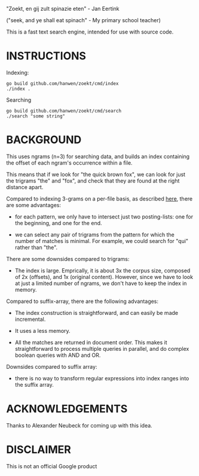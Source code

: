 "Zoekt, en gij zult spinazie eten" - Jan Eertink

  ("seek, and ye shall eat spinach" - My primary school teacher)

This is a fast text search engine, intended for use with source code.

INSTRUCTIONS
============

Indexing:

    go build github.com/hanwen/zoekt/cmd/index
    ./index .

Searching

    go build github.com/hanwen/zoekt/cmd/search
    ./search "some string"


BACKGROUND
==========

This uses ngrams (n=3) for searching data, and builds an index
containing the offset of each ngram's occurrence within a file.

This means that if we look for "the quick brown fox", we can look for just the
trigrams "the" and "fox", and check that they are found at the right distance
apart.

Compared to indexing 3-grams on a per-file basis, as described
[here](https://swtch.com/~rsc/regexp/regexp4.html), there are some advantages:

* for each pattern, we only have to intersect just two posting-lists:
  one for the beginning, and one for the end.

* we can select any pair of trigrams from the pattern for which the
  number of matches is minimal. For example, we could search for "qui"
  rather than "the".

There are some downsides compared to trigrams:

* The index is large. Emprically, it is about 3x the corpus size, composed of 2x
  (offsets), and 1x (original content). However, since we have to look at just a
  limited number of ngrams, we don't have to keep the index in memory.


Compared to suffix-array, there are the following advantages:

* The index construction is straightforward, and can easily be made
  incremental.

* It uses a less memory.

* All the matches are returned in document order. This makes it
  straightforward to process multiple queries in parallel, and do
  complex boolean queries with AND and OR.

Downsides compared to suffix array:

* there is no way to transform regular expressions into index ranges into
  the suffix array.


ACKNOWLEDGEMENTS
================

Thanks to Alexander Neubeck for coming up with this idea.


DISCLAIMER
==========

This is not an official Google product
